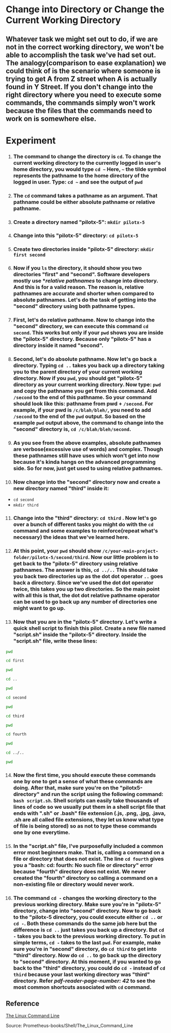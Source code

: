 # **Change into Directory or Change the Current Working Directory**

## Whatever task we might set out to do, if we are not in the correct working directory, we won't be able to accomplish the task we've had set out. The analogy(comparison to ease explanation) we could think of is the scenario where someone is trying to get A from Z street when A is actually found in Y Street. If you don't change into the right directory where you need to execute some commands, the commands simply won't work because the files that the commands need to work on is somewhere else. 

# **Experiment**

1. ### The command to change the directory is `cd`. To change the **current working directory** to the currently logged in user's home directory, you would type `cd ~` Here, `~` the tilde symbol represents the pathname to the home directory of the logged in user. Type: `cd ~` and see the output of `pwd`

2. ### The `cd` command takes a **pathname** as an **argument**. That **pathname** could be either **absolute pathname** or **relative pathname**.

3. ### Create a directory named "pilotx-5": `mkdir pilotx-5` 

4. ### Change into this "pilotx-5" directory: `cd pilotx-5`

5. ### Create two directories inside "pilotx-5" directory: `mkdir first second`

6. ### Now if you `ls` the directory, it should show you two directories "first" and "second". Software developers mostly use **relative pathnames* to change into directory. And this is for a valid reason. The reason is, **relative pathnames** are accurate and shorter when compared to **absolute pathnames**. Let's do the task of getting into the "second" directory using both pathname types. 

7. ### First, let's do **relative pathname**. Now to change into the "second" directory, we can execute this command `cd second`. This works but only if your `pwd` shows you are inside the "pilotx-5" directory. Because only "pilotx-5" has a directory inside it named "second". 

8. ### Second, let's do **absolute pathname**. Now let's go back a directory. Typing `cd ..` takes you back up a directory taking you to the parent directory of your **current working directory**. Now if you `pwd`, you should get "pilotx-5" directory as your **current working directory**. Now type: `pwd` and copy the pathname you get from this command. Add `/second` to the end of this pathname. So your command should look like this: pathname from pwd + `/second`. For example, if your pwd is `/c/blah/bleh/`, you need to add `/second` to the end of the `pwd` output. So based on the example `pwd` output above, the command to change into the "second" directory is, `cd /c/blah/bleh/second`.   

9. ### As you see from the above examples, **absolute pathnames** are verbose(excessive use of words) and complex. Though these pathnames still have uses which won't get into now because it's kinda hangs on the advanced programming side. So for now, just get used to using **relative pathnames**. 

10. ### Now change into the "second" directory now and create a new directory named "third" inside it: 

- `cd second`
- `mkdir third`

11. ### Change into the "third" directory: `cd third` . Now let's go over a bunch of different tasks you might do with the `cd` command and some examples to reinforce(repeat what's necessary) the ideas that we've learned here.

12. ### At this point, your `pwd` should show `/c/your-main-project-folder/pilotx-5/second/third`. Now our little problem is to get back to the "pilotx-5" directory using **relative pathnames**. The answer is this, `cd ../..` This should take you back two directories up as the dot dot operator `..` goes back a directory. Since we've used the dot dot operator twice, this takes you up two directories. So the main point with all this is that, the dot dot **relative pathname** operator can be used to go back up any number of directories one might want to go up. 

13. ### Now that you are in the "pilotx-5" directory. Let's write a quick shell script to finish this pilot. Create a new file named "script.sh" inside the "pilotx-5" directory. Inside the "script.sh" file, write these lines:

```sh
pwd

cd first

pwd

cd ..

pwd

cd second 

pwd

cd third

pwd

cd fourth

pwd

cd ../..

pwd

```

14. ### Now the first time, you should execute these commands one by one to get a sense of what these commands are doing. After that, make sure you're on the "pilotx5-directory" and run the script using the following command: `bash script.sh`. Shell scripts can easily take thousands of lines of code so we usually put them in a shell script file that ends with ".sh" or .bash" file extension (.js, .png, .jpg, .java, .sh are all called file extensions, they let us know what type of file is being stored) so as not to type these commands one by one everytime.

15. ### In the "script.sh" file, I've purposefully included a common error most beginners make. That is, calling a command on a file or directory that does not exist. The line `cd fourth` gives you a "**bash: cd: fourth: No such file or directory**" error because "fourth" directory does not exist. We never created the "fourth" directory so calling a command on a non-existing file or directory would never work. 

16. ### The command `cd -` changes the working directory to the previous working directory. Make sure you're in "pilotx-5" directory, change into "second" directory. Now to go back to the "pilotx-5 directory, you could execute either `cd ..` or `cd -`. Both these commands do the same job here but the difference is `cd ..` just takes you back up a directory. But `cd -` takes you back to the previous working directory. To put in simple terms, `cd -` takes to the last `pwd`. For example, make sure you're in "second" directory, do `cd third` to get into "third" directory. Now do `cd ..` to go back up the directory to "second" directory. At this moment, if you wanted to go back to the "third" directory, you could do `cd -` instead of `cd third` because your last working directory was "third" directory. Refer *pdf-reader-page-number: 42* to see the most common shortcuts associated with `cd` command.


## **Reference**

[The Linux Command Line]()

Source: Prometheus-books/Shell/The_Linux_Command_Line







